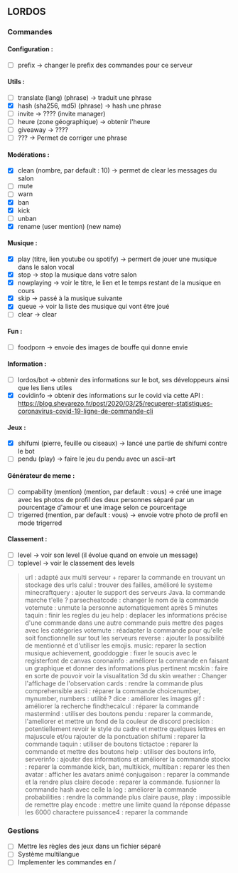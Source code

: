 ## LORDOS

### Commandes
#### Configuration :
- [ ] prefix -> changer le prefix des commandes pour ce serveur

#### Utils :
- [ ] translate (lang) (phrase) -> traduit une phrase
- [x] hash (sha256, md5) (phrase) -> hash une phrase
- [ ] invite -> ???? (invite manager)
- [ ] heure (zone géographique) -> obtenir l'heure
- [ ] giveaway -> ????
- [ ] ??? -> Permet de corriger une phrase

#### Modérations :
- [x] clean (nombre, par default : 10) -> permet de clear les messages du salon
- [ ] mute
- [ ] warn
- [x] ban
- [x] kick 
- [ ] unban
- [x] rename (user mention) (new name)

#### Musique :
- [x] play (titre, lien youtube ou spotify) -> permert de jouer une musique dans le salon vocal
- [x] stop -> stop la musique dans votre salon
- [x] nowplaying -> voir le titre, le lien et le temps restant de la musique en cours
- [x] skip -> passé à la musique suivante
- [x] queue -> voir la liste des musique qui vont être joué
- [ ] clear -> clear

#### Fun :
- [ ] foodporn -> envoie des images de bouffe qui donne envie

#### Information :
- [ ] lordos/bot -> obtenir des informations sur le bot, ses développeurs ainsi que les liens utiles
- [X] covidinfo -> obtenir des informations sur le covid via cette API : https://blog.shevarezo.fr/post/2020/03/25/recuperer-statistiques-coronavirus-covid-19-ligne-de-commande-cli

#### Jeux :
- [x] shifumi (pierre, feuille ou ciseaux) -> lancé une partie de shifumi contre le bot
- [ ] pendu (play) -> faire le jeu du pendu avec un ascii-art

#### Générateur de meme :
- [ ] compability (mention) (mention, par default : vous) -> créé une image avec les photos de profil des deux personnes séparé par un pourcentage d'amour et une image selon ce pourcentage
- [ ] trigerred (mention, par default : vous) -> envoie votre photo de profil en mode trigerred

#### Classement :
- [ ] level -> voir son level (il évolue quand on envoie un message)
- [ ] toplevel -> voir le classement des levels

> url : adapté aux multi serveur + reparer la commande en trouvant un stockage des urls
> calul : trouver des failles, amélioré le systeme
> minecraftquery : ajouter le support des serveurs Java. la commande marche t'elle ?
> parsecheatcode : changer le nom de la commande
> votemute : unmute la personne automatiquement après 5 minutes
> taquin : finir les regles du jeu
> help : deplacer les informations précise d'une commande dans une autre commande puis mettre des pages avec les catégories
> votemute : réadapter la commande pour qu'elle soit fonctionnelle sur tout les serveurs
> reverse : ajouter la possibilité de mentionné et d'utiliser les emojis.
> music: reparer la section musique
> achievement, gooddoggie : fixer le soucis avec le registerfont de canvas
> coronainfo : améliorer la commande en faisant un graphique et donner des informations plus pertinent
> mcskin : faire en sorte de pouvoir voir la visualitation 3d du skin
> weather : Changer l'affichage de l'observation
> cards : rendre la commande plus comprehensible
> ascii : réparer la commande
> choicenumber, mynumber, numbers : utilité ?
> dice : améliorer les images
> gif : améliorer la recherche
> findthecalcul : réparer la commande
> mastermind : utiliser des boutons
> pendu : reparer la commande, l'ameliorer et mettre un fond de la couleur de discord
> precision : potentiellement revoir le style du cadre et mettre quelques lettres en majuscule et/ou rajouter de la ponctuation
> shifumi : reparer la commande
> taquin : utiliser de boutons
> tictactoe : reparer la commande et mettre des boutons
> help : utiliser des boutons
> info, serverinfo : ajouter des informations et améliorer la commande
> stockx : reparer la commande
> kick, ban, multikick, multiban : reparer les then
> avatar : afficher les avatars animé
> conjugaison : reparer la commande et la rendre plus claire
> decode : reparer la commande. fusionner la commande hash avec celle la
> log : améliorer la commande
> probabilities : rendre la commande plus claire
> pause, play : impossible de remettre play
> encode : mettre une limite quand la réponse dépasse les 6000 charactere
> puissance4 : reparer la commande

### Gestions

- [ ] Mettre les règles des jeux dans un fichier séparé
- [ ] Système multilangue
- [ ] Implementer les commandes en /
